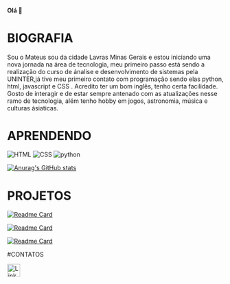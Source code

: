 #### Olá 👋

# BIOGRAFIA

Sou o Mateus sou da cidade Lavras Minas Gerais e estou iniciando uma nova jornada na área de tecnologia, meu primeiro passo está sendo a realização do curso de ánalise e desenvolvimento de sistemas pela UNINTER,já tive meu primeiro contato com programação sendo elas python, html, javascript e CSS . Acredito ter um bom inglês, tenho certa facilidade. Gosto de interagir e de estar sempre antenado com as atualizações nesse ramo de tecnologia, além tenho hobby em jogos, astronomia, música e culturas ásiaticas.

# APRENDENDO

![HTML](https://img.shields.io/badge/HTML5-E34F26?style=for-the-badge&logo=html5&logoColor=white)
![CSS](https://img.shields.io/badge/CSS3-1572B6?style=for-the-badge&logo=css3&logoColor=white)
![python](https://img.shields.io/badge/Python-FFD43B?style=for-the-badge&logo=python&logoColor=blue)

[![Anurag's GitHub stats](https://github-readme-stats.vercel.app/api?username=matdsouza&theme=dracula)](https://github.com/anuraghazra/github-readme-stats)

# PROJETOS

[![Readme Card](https://github-readme-stats.vercel.app/api/pin/?username=matdsouza&repo=matdsouza.github.io)](https://github.com/MatDSouza/matdsouza.github.io)

[![Readme Card](https://github-readme-stats.vercel.app/api/pin/?username=matdsouza&repo=nlw-10-copa)](https://github.com/MatDSouza/nlw-10-copa)

[![Readme Card](https://github-readme-stats.vercel.app/api/pin/?username=matdsouza&repo=De-volta-pro-futuro)](https://github.com/MatDSouza/De-volta-pro-futuro)

#CONTATOS

[<img src= 'https://img.shields.io/badge/LinkedIn-0077B5?style=for-the-badge&logo=linkedin&logoColor=white' alt='Linkedin' height='30'>](https://www.linkedin.com/in/mateus-souza-870627246/)
